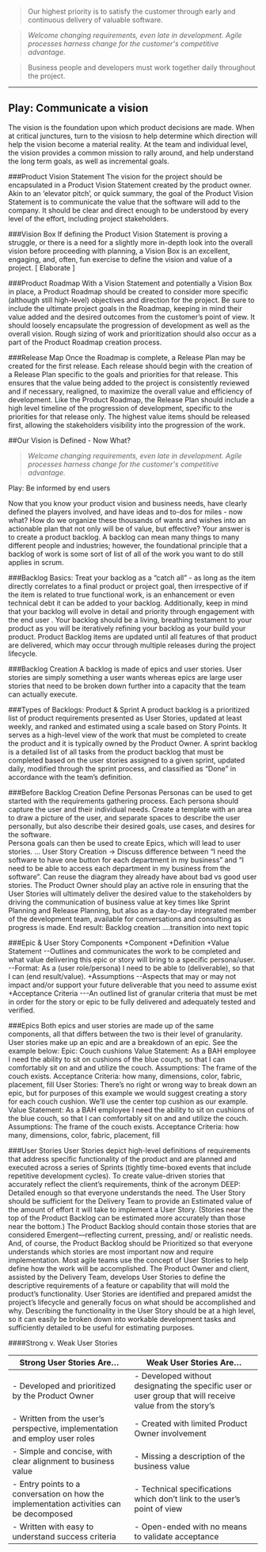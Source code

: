 > Our highest priority is to satisfy the customer through early and continuous delivery of valuable software.

> *Welcome changing requirements, even late in development. Agile processes harness change for the customer's competitive advantage.*

> Business people and developers must work together daily throughout the project.

-----
Play: Communicate a vision
-----

The vision is the foundation upon which product decisions are made.  When at critical junctures, turn to the visiosn to help determine which direction will help the vision become a material reality.  At the team and individual level, the vision provides a common mission to rally around, and help understand the long term goals, as well as incremental goals.

###Product Vision Statement
The vision for the project should be encapsulated in a Product Vision Statement created by the product owner.  Akin to an ‘elevator pitch’, or quick summary, the goal of the Product Vision Statement is to communicate the value that the software will add to the company. It should be clear and direct enough to be understood by every level of the effort, including project stakeholders.

###Vision Box
If defining the Product Vision Statement is proving a struggle, or there is a need for a slightly more in-depth look into the overall vision before proceeding with planning, a Vision Box is an excellent, engaging, and, often, fun exercise to define the vision and value of a project. [ Elaborate ]

###Product Roadmap
With a Vision Statement and potentially a Vision Box in place, a Product Roadmap should be created to consider more specific (although still high-level) objectives and direction for the project.  Be sure to include the ultimate project goals in the Roadmap, keeping in mind their value added and the desired outcomes from the customer’s point of view.  It should loosely encapsulate the progression of development as well as the overall vision.  Rough sizing of work and prioritization should also occur as a part of the Product Roadmap creation process.

###Release Map
Once the Roadmap is complete, a Release Plan may be created for the first release.  Each release should begin with the creation of a Release Plan specific to the goals and priorities for that release.  This ensures that the value being added to the project is consistently reviewed and if necessary, realigned, to maximize the overall value and efficiency of development.   Like the Product Roadmap, the Release Plan should include a high level timeline of the progression of development, specific to the priorities for that release only.  The highest value items should be released first, allowing the stakeholders visibility into the progression of the work.


##Our Vision is Defined - Now What?

> *Welcome changing requirements, even late in development. Agile processes harness change for the customer's competitive advantage.*

Play: Be informed by end users

Now that you know your product vision and business needs, have clearly defined the players involved, and have ideas and to-dos for miles - now what? How do we organize these thousands of wants and wishes into an actionable plan that not only will be of value, but effective? Your answer is to create a product backlog. A backlog can mean many things to many different people and industries; however, the foundational principle that a backlog of work is some sort of list of all of the work you want to do still applies in scrum. 

###Backlog Basics: 
Treat your backlog as a “catch all” - as long as the item directly correlates to a final product or project goal, then irrespective of if the item is related to true functional work, is an enhancement or even technical debt it can be added to your backlog. Additionally, keep in mind that your backlog will evolve in detail and priority through engagement with the end user . Your backlog should be a living, breathing testament to your product as you will be iteratively refining your backlog as your build your product. Product Backlog items are updated until all features of that product are delivered, which may occur through multiple releases during the project lifecycle. 

###Backlog Creation
A backlog is made of epics and user stories. User stories are simply something a user wants whereas epics are large user stories that need to be broken down further into a capacity that the team can actually execute. 

###Types of Backlogs: Product & Sprint
A product backlog is a prioritized list of product requirements presented as User Stories, updated at least weekly, and ranked and estimated using a scale based on Story Points. It serves as a high-level view of the work that must be completed to create the product and it is typically owned by the Product Owner. 
A sprint backlog is a detailed list of all tasks from the product backlog that must be completed based on the user stories assigned to a given sprint, updated daily, modified through the sprint process, and classified as “Done” in accordance with the team’s definition.


###Before Backlog Creation Define Personas 
Personas can be used to get started with the requirements gathering process.  Each persona should capture the user and their individual needs.  Create a template with an area to draw a picture of the user, and separate spaces  to describe the user personally, but also describe their desired goals, use cases, and desires for the software.  
Persona goals can then be used to create Epics, which will lead to user stories.  … User Story Creation -> Discuss difference between “I need the software to have one button for each department in my business” and “I need to be able to access each department in my business from the software”.  Can reuse the diagram they already have about bad vs good user stories.  The Product Owner should play an active role in ensuring that the User Stories will ultimately deliver the desired value to the stakeholders by driving the communication of business value at key times like Sprint Planning and Release Planning, but also as a day-to-day integrated member of the development team, available for conversations and consulting as progress is made.
End result: Backlog creation ….transition into next topic


###Epic & User Story Components
+Component
+Definition
+Value Statement
--Outlines and communicates the work to be completed and what value delivering this epic or story will bring to a specific persona/user. 
--Format: As a (user role/persona) I need to be able to (deliverable), so that I can (end result/value). 
+Assumptions
--Aspects that may or may not impact and/or support your future deliverable that you need to assume exist 
+Acceptance Criteria 
---An outlined list of granular criteria that must be met in order for the story or epic to be fully delivered and adequately tested and verified. 

###Epics
Both epics and user stories are made up of the same components, all that differs between the two is their level of granularity. User stories make up an epic and are a breakdown of an epic. See the example below: 
Epic: Couch cushions
Value Statement: As a BAH employee I need the ability to sit on cushions of the blue couch, so that I can comfortably sit on and and utilize the couch. 
Assumptions: The frame of the couch exists.
Acceptance Criteria: how many, dimensions, color, fabric, placement, fill 
User Stories: There’s no right or wrong way to break down an epic, but for purposes of this example we would suggest creating a story for each couch cushion. We’ll use the center top cushion as our example.
 Value Statement: As a BAH employee I need the ability to sit on cushions of the blue couch, so that I can comfortably sit on and and utilize the couch. 
Assumptions: The frame of the couch exists.
Acceptance Criteria: how many, dimensions, color, fabric, placement, fill 

###User Stories 
User Stories depict high-level definitions of requirements that address specific functionality of the product and are planned and executed across a series of Sprints (tightly time-boxed events that include repetitive development cycles). To create value-driven stories that accurately reflect the client’s requirements, think of the acronym DEEP: 
Detailed enough so that everyone understands the need. The User Story should be sufficient for the Delivery Team to provide an Estimated value of the amount of effort it will take to implement a User Story. (Stories near the top of the Product Backlog can be estimated more accurately than those near the bottom.) The Product Backlog should contain those stories that are considered Emergent—reflecting current, pressing, and/ or realistic needs. And, of course, the Product Backlog should be Prioritized so that everyone understands which stories are most important now and require implementation. Most agile teams use the concept of User Stories to help define how the work will be accomplished.
The Product Owner and client, assisted by the Delivery Team, develops User Stories to define the descriptive requirements of a feature or capability that will mold the product’s functionality. User Stories are identified and prepared amidst the project’s lifecycle and generally focus on what should be accomplished and why. Describing the functionality in the User Story should be at a high level, so it can easily be broken down into workable development tasks and sufficiently detailed to be useful for estimating purposes. 



####Strong v. Weak User Stories


| **Strong User Stories Are…** | **Weak User Stories Are…** | 
| ---------------------------- | -------------------------- |
| - Developed and prioritized by the Product Owner | - Developed without designating the specific user or user group that will receive value from the story’s |
| - Written from the user’s perspective, implementation and employ user roles | - Created with limited Product Owner involvement |
| - Simple and concise, with clear alignment to business value | - Missing a description of the business value |
| - Entry points to a conversation on how the implementation activities can be decomposed | - Technical specifications which don’t link to the user’s point of view |
| - Written with easy to understand success criteria | - Open-ended with no means to validate acceptance |
